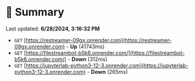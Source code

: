 # 📖 Summary
Last updated: **6/28/2024, 3:16:32 PM**

- `GET` [https://restreamer-09gx.onrender.com](https://restreamer-09gx.onrender.com) - **Up** (41743ms)
- `GET` [https://filestreambot-b5k6.onrender.com/](https://filestreambot-b5k6.onrender.com/) - **Down** (312ms)
- `GET` [https://jupyterlab-python3-12-3.onrender.com](https://jupyterlab-python3-12-3.onrender.com) - **Down** (265ms)
